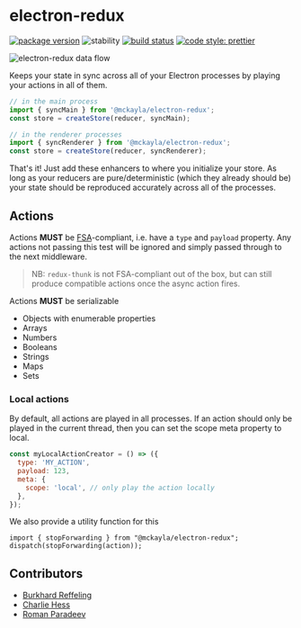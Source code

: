 # electron-redux

[![package version](https://img.shields.io/badge/@mckayla%2felectron--redux-v2.0.0-afbdf7.svg)](https://npmjs.com/package/@mckayla/electron-redux)
![stability](https://img.shields.io/badge/stability-release-66f29a.svg)
[![build status](https://github.com/partheseas/electron-redux/workflows/main/badge.svg)](https://github.com/partheseas/electron-redux/actions)
[![code style: prettier](https://img.shields.io/badge/code_style-prettier-ff69b4.svg)](https://prettier.io)

![electron-redux data flow](https://cloud.githubusercontent.com/assets/307162/20675737/385ce59e-b585-11e6-947e-3867e77c783d.png)

Keeps your state in sync across all of your Electron processes by playing your actions
in all of them.

```javascript
// in the main process
import { syncMain } from '@mckayla/electron-redux';
const store = createStore(reducer, syncMain);
```

```javascript
// in the renderer processes
import { syncRenderer } from '@mckayla/electron-redux';
const store = createStore(reducer, syncRenderer);
```

That's it! Just add these enhancers to where you initialize your store. As long
as your reducers are pure/deterministic (which they already should be) your state
should be reproduced accurately across all of the processes.

## Actions

Actions **MUST** be [FSA](https://github.com/acdlite/flux-standard-action#example)-compliant,
i.e. have a `type` and `payload` property. Any actions not passing this test will
be ignored and simply passed through to the next middleware.

> NB: `redux-thunk` is not FSA-compliant out of the box, but can still produce compatible actions once the async action fires.

Actions **MUST** be serializable

- Objects with enumerable properties
- Arrays
- Numbers
- Booleans
- Strings
- Maps
- Sets

### Local actions

By default, all actions are played in all processes. If an action should only be
played in the current thread, then you can set the scope meta property to local.

```javascript
const myLocalActionCreator = () => ({
  type: 'MY_ACTION',
  payload: 123,
  meta: {
    scope: 'local', // only play the action locally
  },
});
```

We also provide a utility function for this

```
import { stopForwarding } from "@mckayla/electron-redux";
dispatch(stopForwarding(action));
```

## Contributors

- [Burkhard Reffeling](https://github.com/hardchor)
- [Charlie Hess](https://github.com/CharlieHess)
- [Roman Paradeev](https://github.com/sameoldmadness)
